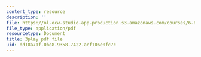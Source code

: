 ```yaml
---
content_type: resource
description: ''
file: https://ol-ocw-studio-app-production.s3.amazonaws.com/courses/6-832-underactuated-robotics-spring-2009/dd18a71f0be893587422acf106e0fc7c_6v3Ln2ACtqI.pdf
file_type: application/pdf
resourcetype: Document
title: 3play pdf file
uid: dd18a71f-0be8-9358-7422-acf106e0fc7c
---
```

